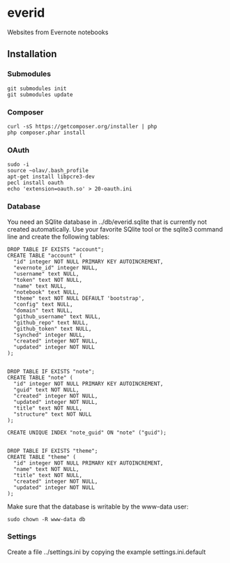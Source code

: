 # everid

Websites from Evernote notebooks

## Installation

### Submodules

    git submodules init
    git submodules update

### Composer

    curl -sS https://getcomposer.org/installer | php
    php composer.phar install

### OAuth

    sudo -i
    source ~olav/.bash_profile
    apt-get install libpcre3-dev
    pecl install oauth
    echo 'extension=oauth.so' > 20-oauth.ini

### Database

You need an SQlite database in ../db/everid.sqlite that is currently not created automatically. Use your favorite SQlite tool or the sqlite3 command line and create the following tables:

    DROP TABLE IF EXISTS "account";
    CREATE TABLE "account" (
      "id" integer NOT NULL PRIMARY KEY AUTOINCREMENT,
      "evernote_id" integer NULL,
      "username" text NULL,
      "token" text NOT NULL,
      "name" text NULL,
      "notebook" text NULL,
      "theme" text NOT NULL DEFAULT 'bootstrap',
      "config" text NULL,
      "domain" text NULL,
      "github_username" text NULL,
      "github_repo" text NULL,
      "github_token" text NULL,
      "synched" integer NULL,
      "created" integer NOT NULL,
      "updated" integer NOT NULL
    );


    DROP TABLE IF EXISTS "note";
    CREATE TABLE "note" (
      "id" integer NOT NULL PRIMARY KEY AUTOINCREMENT,
      "guid" text NOT NULL,
      "created" integer NOT NULL,
      "updated" integer NOT NULL,
      "title" text NOT NULL,
      "structure" text NOT NULL
    );

    CREATE UNIQUE INDEX "note_guid" ON "note" ("guid");


    DROP TABLE IF EXISTS "theme";
    CREATE TABLE "theme" (
      "id" integer NOT NULL PRIMARY KEY AUTOINCREMENT,
      "name" text NOT NULL,
      "title" text NOT NULL,
      "created" integer NOT NULL,
      "updated" integer NOT NULL
    );

Make sure that the database is writable by the www-data user:

    sudo chown -R www-data db

### Settings

Create a file ../settings.ini by copying the example settings.ini.default
 
